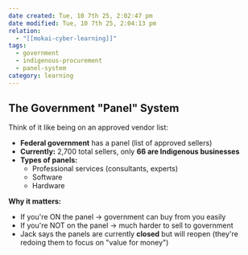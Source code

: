 ```yaml
---
date created: Tue, 10 7th 25, 2:02:47 pm
date modified: Tue, 10 7th 25, 2:04:13 pm
relation:
  - "[[mokai-cyber-learning]]"
tags:
  - government
  - indigenous-procurement
  - panel-system
category: learning
---
```

## **The Government "Panel" System**

Think of it like being on an approved vendor list:

- **Federal government** has a panel (list of approved sellers)
- **Currently:** 2,700 total sellers, only **66 are Indigenous businesses**
- **Types of panels:**
    - Professional services (consultants, experts)
    - Software
    - Hardware

**Why it matters:**

- If you're ON the panel → government can buy from you easily
- If you're NOT on the panel → much harder to sell to government
- Jack says the panels are currently **closed** but will reopen (they're redoing them to focus on "value for money")
